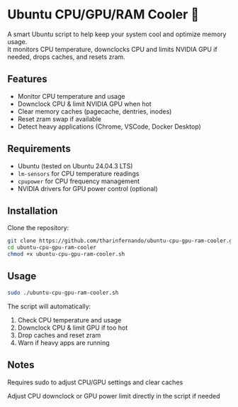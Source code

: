 # Ubuntu CPU/GPU/RAM Cooler 🐧

A smart Ubuntu script to help keep your system cool and optimize memory usage.  
It monitors CPU temperature, downclocks CPU and limits NVIDIA GPU if needed, drops caches, and resets zram.

## Features

- Monitor CPU temperature and usage  
- Downclock CPU & limit NVIDIA GPU when hot  
- Clear memory caches (pagecache, dentries, inodes)  
- Reset zram swap if available  
- Detect heavy applications (Chrome, VSCode, Docker Desktop)  

## Requirements

- Ubuntu (tested on Ubuntu 24.04.3 LTS)  
- `lm-sensors` for CPU temperature readings  
- `cpupower` for CPU frequency management  
- NVIDIA drivers for GPU power control (optional)

## Installation

Clone the repository:

```bash
git clone https://github.com/tharinfernando/ubuntu-cpu-gpu-ram-cooler.git
cd ubuntu-cpu-gpu-ram-cooler
chmod +x ubuntu-cpu-gpu-ram-cooler.sh
```

## Usage

```bash
sudo ./ubuntu-cpu-gpu-ram-cooler.sh
```
The script will automatically:

1. Check CPU temperature and usage
2. Downclock CPU & limit GPU if too hot
3. Drop caches and reset zram
4. Warn if heavy apps are running

## Notes

Requires sudo to adjust CPU/GPU settings and clear caches

Adjust CPU downclock or GPU power limit directly in the script if needed
